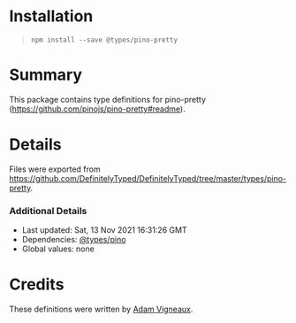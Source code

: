 # Installation
> `npm install --save @types/pino-pretty`

# Summary
This package contains type definitions for pino-pretty (https://github.com/pinojs/pino-pretty#readme).

# Details
Files were exported from https://github.com/DefinitelyTyped/DefinitelyTyped/tree/master/types/pino-pretty.

### Additional Details
 * Last updated: Sat, 13 Nov 2021 16:31:26 GMT
 * Dependencies: [@types/pino](https://npmjs.com/package/@types/pino)
 * Global values: none

# Credits
These definitions were written by [Adam Vigneaux](https://github.com/AdamVig).
